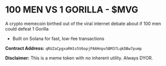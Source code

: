 # 100 MEN VS 1 GORILLA - $MVG

A crypto memecoin birthed out of the viral internet debate about if 100 men could defeat 1 Gorilla
- Built on Solana for fast, low-fee transactions

**Contract Address:** `qRUZaCpgxaRH1s5V6opjPA6Hnpv5BM37LqkDBw7pump`

**Disclaimer:** This is a meme token with no inherent utility. Always DYOR.
